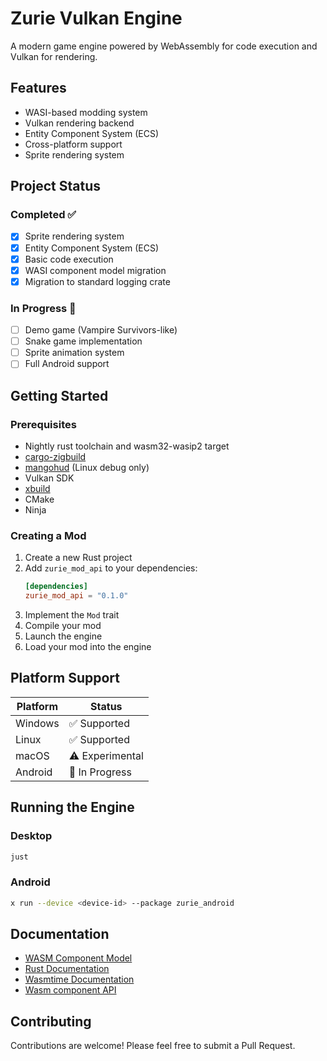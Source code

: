 # Zurie Vulkan Engine

A modern game engine powered by WebAssembly for code execution and Vulkan for rendering.

## Features

- WASI-based modding system
- Vulkan rendering backend
- Entity Component System (ECS)
- Cross-platform support
- Sprite rendering system

## Project Status

### Completed ✅
- [x] Sprite rendering system
- [x] Entity Component System (ECS)
- [x] Basic code execution
- [x] WASI component model migration
- [x] Migration to standard logging crate

### In Progress 🚧
- [ ] Demo game (Vampire Survivors-like)
- [ ] Snake game implementation
- [ ] Sprite animation system
- [ ] Full Android support

## Getting Started

### Prerequisites

- Nightly rust toolchain and wasm32-wasip2 target
- [cargo-zigbuild](https://github.com/rust-cross/cargo-zigbuild)
- [mangohud](https://github.com/flightlessmango/MangoHud) (Linux debug only)
- Vulkan SDK
- [xbuild](https://github.com/rust-mobile/xbuild)
- CMake
- Ninja

### Creating a Mod

1. Create a new Rust project
2. Add `zurie_mod_api` to your dependencies:
   ```toml
   [dependencies]
   zurie_mod_api = "0.1.0"
   ```
3. Implement the `Mod` trait
4. Compile your mod
5. Launch the engine
6. Load your mod into the engine

## Platform Support

| Platform | Status |
|----------|---------|
| Windows  | ✅ Supported |
| Linux    | ✅ Supported |
| macOS    | ⚠️ Experimental |
| Android  | 🚧 In Progress |

## Running the Engine

### Desktop
```bash
just
```

### Android
```bash
x run --device <device-id> --package zurie_android
```

## Documentation

- [WASM Component Model](https://component-model.bytecodealliance.org/)
- [Rust Documentation](https://www.rust-lang.org/learn)
- [Wasmtime Documentation](https://docs.wasmtime.dev/)
- [Wasm component API](zurie-mod.md)

## Contributing

Contributions are welcome! Please feel free to submit a Pull Request.
